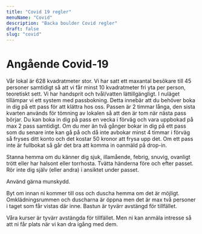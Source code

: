 ```yaml
---
title: "Covid 19 regler"
menuName: "Covid"
description: "Backa boulder Covid regler"
draft: false
slug: "covid"
---
```


# Angående Covid-19

Vår lokal är 628 kvadratmeter stor. Vi har satt ett maxantal besökare till 45 personer samtidigt så att vi får minst 10 kvadratmeter fri yta per person, teoretiskt sett. Vi har handsprit och tvål/vatten lättillgängligt. 
I nuläget tillämpar vi ett system med passbokning. Detta innebär att du behöver boka in dig på ett pass för att klättra hos oss. Passen är 2 timmar långa, den sista kvarten används för tömning av lokalen så att den är tom när nästa pass börjar. Du kan boka in dig på pass en vecka i förväg och vara uppbokad på max 2 pass samtidigt. Om du mer än två gånger bokar in dig på ett pass som du senare inte kan gå på och då inte avbokar minst 4 timmar i förväg så fryses ditt konto och det kostar 50 kronor att frysa upp det. Om ett pass inte är fullbokat så går det bra att komma in oanmäld på drop-in.

Stanna hemma om du känner dig sjuk, illamående, febrig, snuvig, ovanligt trött eller har halsont eller torrhosta.
Tvätta händerna före och efter passet. Rör inte dig själv (eller andra) i ansiktet under passet.  

Använd gärna munskydd.

Byt om innan ni kommer till oss och duscha hemma om det är möjligt. Omklädningsrummen och duscharna är öppna men det är max två personer i taget som får vistas där inne. Bastun är tyvärr avstängd för tillfället.

Våra kurser är tyvärr avstängda för tillfället. Men ni kan anmäla intresse så att ni får plats när vi kan dra igång med dem. 






